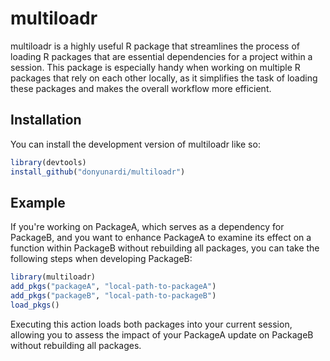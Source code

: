 # multiloadr

multiloadr is a highly useful R package that streamlines the process of loading R packages that 
are essential dependencies for a project within a session. This package is especially handy when 
working on multiple R packages that rely on each other locally, as it simplifies the task of 
loading these packages and makes the overall workflow more efficient.

## Installation

You can install the development version of multiloadr like so:

``` r
library(devtools)
install_github("donyunardi/multiloadr")
```

## Example

If you're working on PackageA, which serves as a dependency for PackageB, and you want to enhance 
PackageA to examine its effect on a function within PackageB without rebuilding all packages, you 
can take the following steps when developing PackageB:
``` r
library(multiloadr)
add_pkgs("packageA", "local-path-to-packageA")
add_pkgs("packageB", "local-path-to-packageB")
load_pkgs()
```

Executing this action loads both packages into your current session, allowing you to assess the 
impact of your PackageA update on PackageB without rebuilding all packages.
